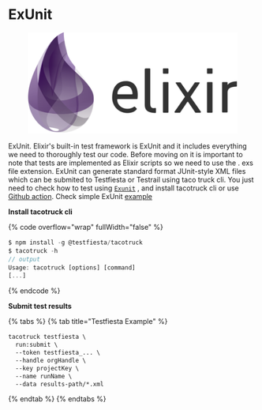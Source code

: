 # ExUnit

<figure><img src="../../../.gitbook/assets/Elixir_programming_language_logo.svg" alt=""><figcaption></figcaption></figure>

ExUnit. Elixir's built-in test framework is ExUnit and it includes everything we need to thoroughly test our code. Before moving on it is important to note that tests are implemented as Elixir scripts so we need to use the . exs file extension. ExUnit  can  generate standard format JUnit-style XML files  which can be  submited  to Testfiesta or Testrail using taco truck cli. You just need to check how to test using [`Exunit`](https://elixirschool.com/en/lessons/testing/basics) , and install tacotruck  cli or use [Github action](https://github.com/testfiesta/tacotruck-action).  Check simple ExUnit   [example](https://github.com/testfiesta/tacotruck-examples/tree/main/demo_elixir_tf) &#x20;

**Install tacotruck cli** &#x20;

{% code overflow="wrap" fullWidth="false" %}
```javascript
$ npm install -g @testfiesta/tacotruck
$ tacotruck -h
// output
Usage: tacotruck [options] [command]
[...]
```
{% endcode %}

**Submit test results**

{% tabs %}
{% tab title="Testfiesta Example" %}
```
tacotruck testfiesta \
  run:submit \
  --token testfiesta_... \
  --handle orgHandle \
  --key projectKey \
  --name runName \
  --data results-path/*.xml
```
{% endtab %}
{% endtabs %}
